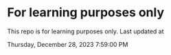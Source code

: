 # For learning purposes only
This repo is for learning purposes only.
Last updated at

Thursday, December 28, 2023 7:59:00 PM

